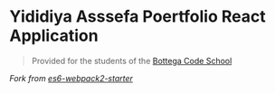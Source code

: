 # Yididiya Asssefa Poertfolio React Application

> Provided for the students of the [Bottega Code School](https://bottega.tech/)

_Fork from [es6-webpack2-starter](https://github.com/micooz/es6-webpack2-starter)_
